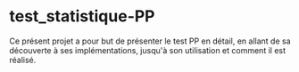 # test_statistique-PP
Ce présent projet a pour but de présenter le test PP en détail, en allant de sa découverte à ses implémentations, jusqu'à son utilisation et comment il est réalisé.
